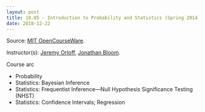 ```yaml
---
layout: post
title: 18.05 - Introduction to Probability and Statistics (Spring 2014)
date: 2018-12-22
---
```

Source: [MIT OpenCourseWare](https://ocw.mit.edu/courses/mathematics/18-05-introduction-to-probability-and-statistics-spring-2014/).

Instructor(s): [Jeremy Orloff](http://math.mit.edu/directory/profile.php?pid=1369), [Jonathan Bloom](http://math.mit.edu/~jbloom/).

Course arc
* Probability
* Statistics: Bayesian Inference
* Statistics: Frequentist Inference—Null Hypothesis Significance Testing (NHST)
* Statistics: Confidence Intervals; Regression
